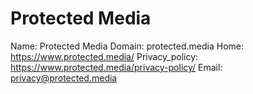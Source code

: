 
# Protected Media

Name: Protected Media
Domain: protected.media
Home: https://www.protected.media/
Privacy_policy: https://www.protected.media/privacy-policy/
Email: privacy@protected.media
